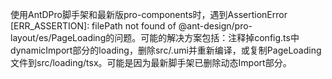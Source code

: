 使用AntDPro脚手架和最新版pro-components时，遇到AssertionError [ERR_ASSERTION]: filePath not found of @ant-design/pro-layout/es/PageLoading的问题。可能的解决方案包括：注释掉config.ts中dynamicImport部分的loading，删除src/.umi并重新编译，或复制PageLoading文件到src/loading/tsx。可能是因为最新脚手架已删除动态Import部分。

